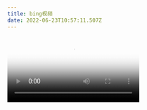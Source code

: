 ```yaml
---
title: bing视频
date: 2022-06-23T10:57:11.507Z
---
```

<video id="video" controls="" preload="none" poster="封面">
      <source id="mp4" src="blob:https://iseeu.chenshouzhe.com/46ff5693-4808-45dd-a581-54a500059608" type="video/mp4">
</videos>


